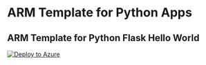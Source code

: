 # ARM Template for Python Apps

## ARM Template for Python Flask Hello World
[![Deploy to Azure](https://aka.ms/deploytoazurebutton)](https://portal.azure.com/#create/Microsoft.Template/uri/https%3A%2F%2Fraw.githubusercontent.com%2Fazureossd%2Farm-templates-samples%2Fmaster%2Fpython%2Ftemplate.json)
